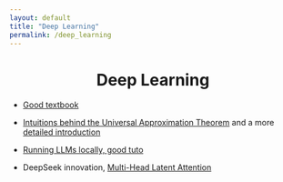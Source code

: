 ```yaml
---
layout: default
title: "Deep Learning"
permalink: /deep_learning
---
```




<h1 align="center"> Deep Learning </h1>

* [Good textbook](https://www.deeplearningbook.org/)

* [Intuitions behind the Universal Approximation Theorem](https://neuralnetworksanddeeplearning.com/chap4.html) and a more [detailed introduction](https://www.deep-mind.org/2023/03/26/the-universal-approximation-theorem/)

* [Running LLMs locally, good tuto](https://steelph0enix.github.io/posts/llama-cpp-guide/)

* DeepSeek innovation, [Multi-Head Latent Attention](https://towardsai.net/p/artificial-intelligence/a-visual-walkthrough-of-deepseeks-multi-head-latent-attention-mla-%EF%B8%8F)


